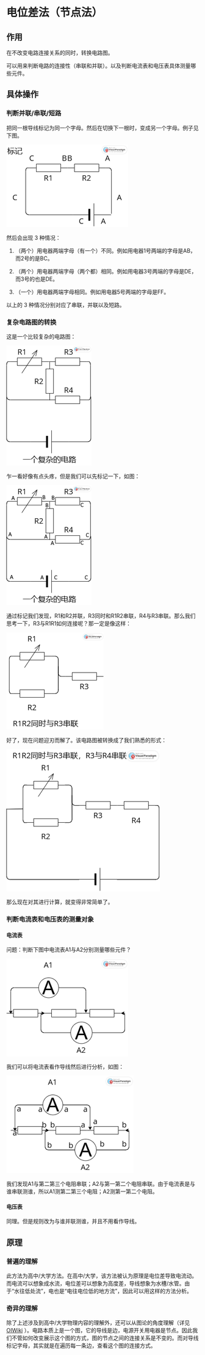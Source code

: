 # 电位差法（节点法）

## 作用

在不改变电路连接关系的同时，转换电路图。

可以用来判断电路的连接性（串联和并联）。以及判断电流表和电压表具体测量哪些元件。

## 具体操作

### 判断并联/串联/短路

把同一根导线标记为同一个字母。然后在切换下一根时，变成另一个字母。例子见下图。

![图1-1](/assets/exam/dwcf/1_1.png)

然后会出现 $3$ 种情况：

1. （两个）用电器两端字母（有一个）不同。例如用电器1号两端的字母是AB，而2号的是BC。

2. （两个）用电器两端字母（两个都）相同。例如用电器3号两端的字母是DE，而3号的也是DE。

3. （一个）用电器两端字母相同。例如用电器5号两端的字母是FF。

以上的 $3$ 种情况分别对应了串联，并联以及短路。

### 复杂电路图的转换

这是一个比较复杂的电路图：

![图1-2](/assets/exam/dwcf/1_2.png)

乍一看好像有点头疼，但是我们可以先标记一下，如图：

![图1-3](/assets/exam/dwcf/1_3.png)

通过标记我们发现，R1和R2并联，R3同时和R1R2串联，R4与R3串联。那么我们思考一下，R3与R1R1如何连接呢？那一定是像这样：

![图1-4](/assets/exam/dwcf/1_4.png)

好了，现在问题迎刃而解了。该电路图被转换成了我们熟悉的形式：

![图1-5](/assets/exam/dwcf/1_5.png)

那么现在对其进行计算，就变得非常简单了。

### 判断电流表和电压表的测量对象

#### 电流表

问题：判断下图中电流表A1与A2分别测量哪些元件？

 ![图1-6](/assets/exam/dwcf/1_6.png)

我们可以将电流表看作导线然后进行分析，如图：

 ![图1-7](/assets/exam/dwcf/1_7.png)

我们发现A1与第二第三个电阻串联；A2与第一第二个电阻串联。由于电流表是与谁串联测谁，所以A1测第二第三个电阻；A2测第一第二个电阻。

#### 电压表

同理。但是规则改为与谁并联测谁，并且不用看作导线。

## 原理

### 普遍的理解

此方法为高中/大学方法。在高中/大学，该方法被认为原理是电位差导致电流动。而电流可以想象成水流，电位差可以想象为高度差，导线想象为水槽/水管。由于“水往低处流”，电也是“电往电位低的地方流”，因此可以用这样的方法分析。

### 奇异的理解

除了上述涉及到高中/大学物理内容的理解外，还可以从图论的角度理解（详见[OIWiki](https://oi-wiki.org/graph/) ）。电路本质上是一个图，它的导线是边，电源开关用电器是节点。因此我们不管如何改变展示这个图的方式，图的节点之间的连接关系是不变的。而对导线标记字母，其实就是在遍历每一条边，查看这个图的连接方式。







